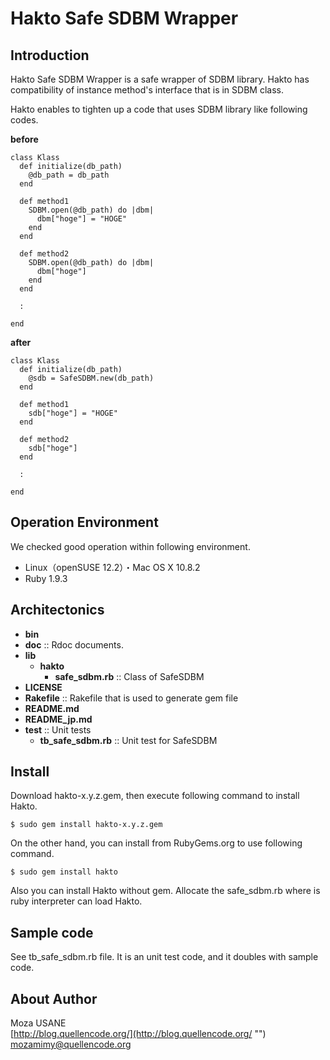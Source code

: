 Hakto Safe SDBM Wrapper
=======================

## Introduction

Hakto Safe SDBM Wrapper is a safe wrapper of SDBM library. Hakto has compatibility of instance method's interface that is in SDBM class.

Hakto enables to tighten up a code that uses SDBM library like following codes.

**before**

    class Klass
      def initialize(db_path)
        @db_path = db_path
      end
      
      def method1
        SDBM.open(@db_path) do |dbm|
          dbm["hoge"] = "HOGE"
        end
      end
      
      def method2
        SDBM.open(@db_path) do |dbm|
          dbm["hoge"]
        end
      end
      
      :
      
    end            

**after**

    class Klass
      def initialize(db_path)
        @sdb = SafeSDBM.new(db_path)
      end
      
      def method1
        sdb["hoge"] = "HOGE"
      end
      
      def method2
        sdb["hoge"]
      end
      
      :
      
    end            



## Operation Environment

We checked good operation within following environment.

- Linux（openSUSE 12.2）・Mac OS X 10.8.2
- Ruby 1.9.3

## Architectonics

- **bin**
- **doc** :: Rdoc documents.
- **lib**
  - **hakto**
    - **safe_sdbm.rb** :: Class of SafeSDBM
- **LICENSE**
- **Rakefile** :: Rakefile that is used to generate gem file
- **README.md**
- **README_jp.md**
- **test** :: Unit tests
  - **tb_safe_sdbm.rb** :: Unit test for SafeSDBM
  
## Install

Download hakto-x.y.z.gem, then execute following command to install Hakto.

`$ sudo gem install hakto-x.y.z.gem`

On the other hand, you can install from RubyGems.org to use following command.

`$ sudo gem install hakto`

Also you can install Hakto without gem. Allocate the safe_sdbm.rb where is ruby interpreter can load Hakto.

## Sample code

See tb_safe_sdbm.rb file. It is an unit test code, and it doubles with sample code.

## About Author

Moza USANE  
[http://blog.quellencode.org/](http://blog.quellencode.org/ "")  
mozamimy@quellencode.org